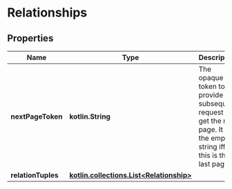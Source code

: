
# Relationships

## Properties
| Name | Type | Description | Notes |
| ------------ | ------------- | ------------- | ------------- |
| **nextPageToken** | **kotlin.String** | The opaque token to provide in a subsequent request to get the next page. It is the empty string iff this is the last page. |  [optional] |
| **relationTuples** | [**kotlin.collections.List&lt;Relationship&gt;**](Relationship.md) |  |  [optional] |



